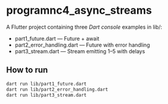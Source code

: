 # programnc4_async_streams

A Flutter project containing three *Dart console* examples in lib/:
- part1_future.dart — Future + await
- part2_error_handling.dart — Future with error handling
- part3_stream.dart — Stream emitting 1–5 with delays

## How to run
```bash
dart run lib/part1_future.dart
dart run lib/part2_error_handling.dart
dart run lib/part3_stream.dart
